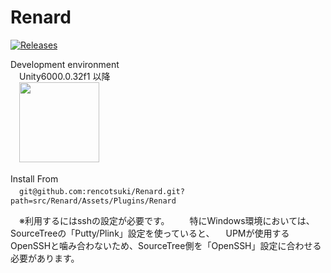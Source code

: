 Renard
===
[![Releases](https://img.shields.io/github/release/rencotsuki/Renard.svg)](https://github.com/rencotsuki/Renard/releases)

Development environment  
　Unity6000.0.32f1 以降  
　<img src="https://cdn.sanity.io/images/fuvbjjlp/production/f139fd06314dc205cb4bd4c8150aa42f052ed62c-2304x1296.png" width="128">  

Install From  
　`git@github.com:rencotsuki/Renard.git?path=src/Renard/Assets/Plugins/Renard`  

　※利用するにはsshの設定が必要です。
 　　特にWindows環境においては、SourceTreeの「Putty/Plink」設定を使っていると、
   　UPMが使用するOpenSSHと噛み合わないため、SourceTree側を「OpenSSH」設定に合わせる必要があります。
